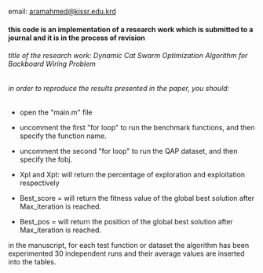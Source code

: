 email: aramahmed@kissr.edu.krd
#### this code is an implementation of a research work which is submitted to a journal and it is in the process of revision
###### title of the research work: Dynamic Cat Swarm Optimization Algorithm for Backboard Wiring Problem



###### in order to reproduce the results presented in the paper, you should:
 - open the "main.m" file
 - uncomment the first "for loop" to run the benchmark functions, and then specify the function name.
 - uncomment the second "for loop" to run the QAP dataset, and then specify the fobj.


- Xpl and Xpt: will return the percentage of exploration and exploitation respectively
- Best_score = will return the fitness value of the global best solution after Max_iteration is reached.
- Best_pos = will return the position of the global best solution after Max_iteration is reached.

in the manuscript, for each test function or dataset the algorithm has been experimented 30 independent runs and their average values are inserted into the tables. 
